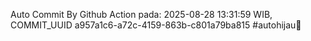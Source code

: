 Auto Commit By Github Action pada: 2025-08-28 13:31:59 WIB, COMMIT_UUID a957a1c6-a72c-4159-863b-c801a79ba815 #autohijau🗿
